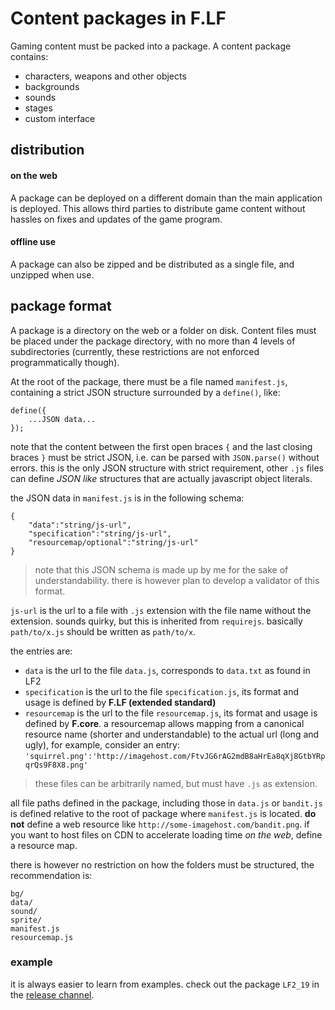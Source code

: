# Content packages in F.LF

Gaming content must be packed into a package. A content package contains:
- characters, weapons and other objects
- backgrounds
- sounds
- stages
- custom interface

## distribution
#### on the web
A package can be deployed on a different domain than the main application is deployed. This allows third parties to distribute game content without hassles on fixes and updates of the game program.
#### offline use
A package can also be zipped and be distributed as a single file, and unzipped when use.

## package format
A package is a directory on the web or a folder on disk. Content files must be placed under the package directory, with no more than 4 levels of subdirectories (currently, these restrictions are not enforced programmatically though).

At the root of the package, there must be a file named `manifest.js`, containing a strict JSON structure surrounded by a `define()`, like:
```
define({
	...JSON data...
});
```
note that the content between the first open braces `{` and the last closing braces `}` must be strict JSON, i.e. can be parsed with `JSON.parse()` without errors. this is the only JSON structure with strict requirement, other `.js` files can define _JSON like_ structures that are actually javascript object literals.

the JSON data in `manifest.js` is in the following schema:
```
{
	"data":"string/js-url",
	"specification":"string/js-url",
	"resourcemap/optional":"string/js-url"
}
```
> note that this JSON schema is made up by me for the sake of understandability. there is however plan to develop a validator of this format.

`js-url` is the url to a file with `.js` extension with the file name without the extension. sounds quirky, but this is inherited from `requirejs`. basically `path/to/x.js` should be written as `path/to/x`.

the entries are:
- `data` is the url to the file `data.js`, corresponds to `data.txt` as found in LF2
- `specification` is the url to the file `specification.js`, its format and usage is defined by __F.LF (extended standard)__
- `resourcemap` is the url to the file `resourcemap.js`, its format and usage is defined by __F.core__. a resourcemap allows mapping from a canonical resource name (shorter and understandable) to the actual url (long and ugly), for example, consider an entry:
`'squirrel.png':'http://imagehost.com/FtvJG6rAG2mdB8aHrEa8qXj8GtbYRpqrQs9F8X8.png'`

> these files can be arbitrarily named, but must have `.js` as extension.

all file paths defined in the package, including those in `data.js` or `bandit.js` is defined relative to the root of package where `manifest.js` is located. __do not__ define a web resource like `http://some-imagehost.com/bandit.png`. if you want to host files on CDN to accelerate loading time _on the web_, define a resource map.

there is however no restriction on how the folders must be structured, the recommendation is:
```
bg/
data/
sound/
sprite/
manifest.js
resourcemap.js
```

### example
it is always easier to learn from examples. check out the package `LF2_19` in the [release channel](https://github.com/tyt2y3/LFrelease/tree/master/LF2_19).
